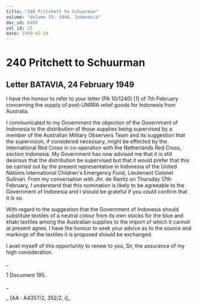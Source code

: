 ```yaml
---
title: "240 Pritchett to Schuurman"
volume: "Volume 15: 1949, Indonesia"
doc_id: 6409
vol_id: 15
date: 1949-02-24
---
```


# 240 Pritchett to Schuurman

## Letter BATAVIA, 24 February 1949

I have the honour to refer to your letter (PA 10/1240) [1] of 7th February concerning the supply of post-UNRRA relief goods for Indonesia from Australia.

I communicated to my Government the objection of the Government of Indonesia to the distribution of those supplies being supervised by a member of the Australian Military Observers Team and its suggestion that the supervision, if considered necessary, might be effected by the International Red Cross in co-operation with the Netherlands Red Cross, section Indonesia. My Government has now advised me that it is still desirous that the distribution be supervised but that it would prefer that this be carried out by the present representative in Indonesia of the United Nations International Children's Emergency Fund, Lieutenant Colonel Sullivan. From my conversation with Jhr. de Ranitz on Thursday 17th February, I understand that this nomination is likely to be agreeable to the Government of Indonesia and I should be grateful if you could confirm that it is so.

With regard to the suggestion that the Government of Indonesia should substitute textiles of a neutral colour from its own stocks for the blue and khaki textiles among the Australian supplies to the import of which it cannot at present agree, I have the honour to seek your advice as to the source and markings of the textiles it is proposed should be exchanged.

I avail myself of this opportunity to renew to you, Sir, the assurance of my high consideration.

_

1 Document 195.

_

_ [AA : A4357/2, 352/2, i]_
